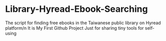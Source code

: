 # Library-Hyread-Ebook-Searching
The script for finding free ebooks in the Taiwanese public library on Hyread platform/n
It is My First Github Project
Just for sharing tiny tools for self-using
